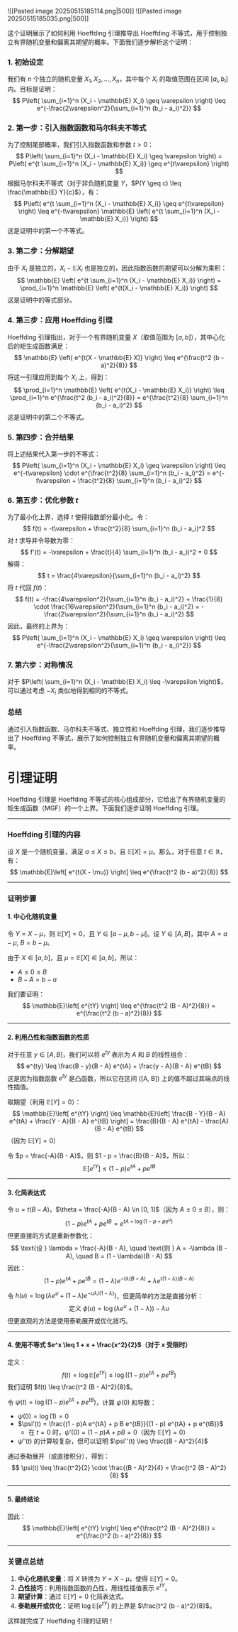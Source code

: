 

![[Pasted image 20250515185114.png|500]]
![[Pasted image 20250515185035.png|500]]

这个证明展示了如何利用 Hoeffding 引理推导出 Hoeffding 不等式，用于控制独立有界随机变量和偏离其期望的概率。下面我们逐步解析这个证明：

### 1. 初始设定
我们有 n 个独立的随机变量 $X_1, X_2, \ldots, X_n$，其中每个 $X_i$ 的取值范围在区间 $[a_i, b_i]$ 内。目标是证明：
$$ P\left( \sum_{i=1}^n (X_i - \mathbb{E} X_i) \geq \varepsilon \right) \leq e^{-\frac{2\varepsilon^2}{\sum_{i=1}^n (b_i - a_i)^2}} $$

### 2. 第一步：引入指数函数和马尔科夫不等式
为了控制尾部概率，我们引入指数函数和参数 $t > 0$：
$$ P\left( \sum_{i=1}^n (X_i - \mathbb{E} X_i) \geq \varepsilon \right) = P\left( e^{t \sum_{i=1}^n (X_i - \mathbb{E} X_i)} \geq e^{t\varepsilon} \right) $$
根据马尔科夫不等式（对于非负随机变量 $Y$，$P(Y \geq c) \leq \frac{\mathbb{E} Y}{c}$），有：
$$ P\left( e^{t \sum_{i=1}^n (X_i - \mathbb{E} X_i)} \geq e^{t\varepsilon} \right) \leq e^{-t\varepsilon} \mathbb{E} \left( e^{t \sum_{i=1}^n (X_i - \mathbb{E} X_i)} \right) $$
这是证明中的第一个不等式。

### 3. 第二步：分解期望
由于 $X_i$ 是独立的，$X_i - \mathbb{E} X_i$ 也是独立的，因此指数函数的期望可以分解为乘积：
$$ \mathbb{E} \left( e^{t \sum_{i=1}^n (X_i - \mathbb{E} X_i)} \right) = \prod_{i=1}^n \mathbb{E} \left( e^{t(X_i - \mathbb{E} X_i)} \right) $$
这是证明中的等式部分。

### 4. 第三步：应用 Hoeffding 引理
Hoeffding 引理指出，对于一个有界随机变量 $X$（取值范围为 $[a, b]$），其中心化后的矩生成函数满足：
$$ \mathbb{E} \left( e^{t(X - \mathbb{E} X)} \right) \leq e^{\frac{t^2 (b - a)^2}{8}} $$
将这一引理应用到每个 $X_i$ 上，得到：
$$ \prod_{i=1}^n \mathbb{E} \left( e^{t(X_i - \mathbb{E} X_i)} \right) \leq \prod_{i=1}^n e^{\frac{t^2 (b_i - a_i)^2}{8}} = e^{\frac{t^2}{8} \sum_{i=1}^n (b_i - a_i)^2} $$
这是证明中的第二个不等式。

### 5. 第四步：合并结果
将上述结果代入第一步的不等式：
$$ P\left( \sum_{i=1}^n (X_i - \mathbb{E} X_i) \geq \varepsilon \right) \leq e^{-t\varepsilon} \cdot e^{\frac{t^2}{8} \sum_{i=1}^n (b_i - a_i)^2} = e^{-t\varepsilon + \frac{t^2}{8} \sum_{i=1}^n (b_i - a_i)^2} $$

### 6. 第五步：优化参数 $t$
为了最小化上界，选择 $t$ 使得指数部分最小化。令：
$$ f(t) = -t\varepsilon + \frac{t^2}{8} \sum_{i=1}^n (b_i - a_i)^2 $$
对 $t$ 求导并令导数为零：
$$ f'(t) = -\varepsilon + \frac{t}{4} \sum_{i=1}^n (b_i - a_i)^2 = 0 $$
解得：
$$ t = \frac{4\varepsilon}{\sum_{i=1}^n (b_i - a_i)^2} $$
将 $t$ 代回 $f(t)$：
$$ f(t) = -\frac{4\varepsilon^2}{\sum_{i=1}^n (b_i - a_i)^2} + \frac{1}{8} \cdot \frac{16\varepsilon^2}{\sum_{i=1}^n (b_i - a_i)^2} = -\frac{2\varepsilon^2}{\sum_{i=1}^n (b_i - a_i)^2} $$
因此，最终的上界为：
$$ P\left( \sum_{i=1}^n (X_i - \mathbb{E} X_i) \geq \varepsilon \right) \leq e^{-\frac{2\varepsilon^2}{\sum_{i=1}^n (b_i - a_i)^2}} $$

### 7. 第六步：对称情况
对于 $P\left( \sum_{i=1}^n (X_i - \mathbb{E} X_i) \leq -\varepsilon \right)$，可以通过考虑 $-X_i$ 类似地得到相同的不等式。

### 总结
通过引入指数函数、马尔科夫不等式、独立性和 Hoeffding 引理，我们逐步推导出了 Hoeffding 不等式，展示了如何控制独立有界随机变量和偏离其期望的概率。




# 引理证明
Hoeffding 引理是 Hoeffding 不等式的核心组成部分，它给出了有界随机变量的矩生成函数（MGF）的一个上界。下面我们逐步证明 Hoeffding 引理。

---

### **Hoeffding 引理的内容**
设 $X$ 是一个随机变量，满足 $a \leq X \leq b$，且 $\mathbb{E}[X] = \mu$。那么，对于任意 $t \in \mathbb{R}$，有：
$$
\mathbb{E}\left[ e^{t(X - \mu)} \right] \leq e^{\frac{t^2 (b - a)^2}{8}}
$$

---

### **证明步骤**

#### **1. 中心化随机变量**
令 $Y = X - \mu$，则 $\mathbb{E}[Y] = 0$，且 $Y \in [a - \mu, b - \mu]$。设 $Y \in [A, B]$，其中 $A = a - \mu$, $B = b - \mu$。

由于 $X \in [a, b]$，且 $\mu = \mathbb{E}[X] \in [a, b]$，所以：
- $A \leq 0 \leq B$
- $B - A = b - a$

我们要证明：
$$
\mathbb{E}\left[ e^{tY} \right] \leq e^{\frac{t^2 (B - A)^2}{8}} = e^{\frac{t^2 (b - a)^2}{8}}
$$

---

#### **2. 利用凸性和指数函数的性质**
对于任意 $y \in [A, B]$，我们可以将 $e^{ty}$ 表示为 $A$ 和 $B$ 的线性组合：
$$
e^{ty} \leq \frac{B - y}{B - A} e^{tA} + \frac{y - A}{B - A} e^{tB}
$$
这是因为指数函数 $e^{ty}$ 是凸函数，所以它在区间 \([A, B]\) 上的值不超过其端点的线性插值。

取期望（利用 $\mathbb{E}[Y] = 0$）：
$$
\mathbb{E}\left[ e^{tY} \right] \leq \mathbb{E}\left[ \frac{B - Y}{B - A} e^{tA} + \frac{Y - A}{B - A} e^{tB} \right] = \frac{B}{B - A} e^{tA} - \frac{A}{B - A} e^{tB}
$$
（因为 $\mathbb{E}[Y] = 0$）

令 $p = \frac{-A}{B - A}$，则 $1 - p = \frac{B}{B - A}$，所以：
$$
\mathbb{E}\left[ e^{tY} \right] \leq (1 - p) e^{tA} + p e^{tB}
$$

---

#### **3. 化简表达式**
令 $u = t(B - A)$，$\theta = \frac{-A}{B - A} \in [0, 1]$（因为 $A \leq 0 \leq B$），则：
$$
(1 - p) e^{tA} + p e^{tB} = e^{tA + \log(1 - p + p e^{u})}
$$
但更直接的方式是重新参数化：
$$
\text{设 } \lambda = \frac{-A}{B - A}, \quad \text{则 } A = -\lambda (B - A), \quad B = (1 - \lambda)(B - A)
$$
因此：
$$
(1 - p) e^{tA} + p e^{tB} = (1 - \lambda) e^{-t \lambda (B - A)} + \lambda e^{t (1 - \lambda)(B - A)}
$$

令 $h(u) = \log \left( \lambda e^{u} + (1 - \lambda) e^{-u \lambda / (1 - \lambda)} \right)$，但更简单的方法是直接分析：
$$
\text{定义 } \phi(u) = \log \left( \lambda e^{u} + (1 - \lambda) \right) - \lambda u
$$
但更直观的方法是使用泰勒展开或优化技巧。

---

#### **4. 使用不等式 $e^x \leq 1 + x + \frac{x^2}{2}$（对于 $x$ 受限时）**
定义：
$$
f(t) = \log \mathbb{E}\left[ e^{tY} \right] \leq \log \left( (1 - p) e^{tA} + p e^{tB} \right)
$$
我们证明 $f(t) \leq \frac{t^2 (B - A)^2}{8}$。

令 $\psi(t) = \log \left( (1 - p) e^{tA} + p e^{tB} \right)$，计算 $\psi(0)$ 和导数：
- $\psi(0) = \log(1) = 0$
- $\psi'(t) = \frac{(1 - p)A e^{tA} + p B e^{tB}}{(1 - p) e^{tA} + p e^{tB}}$
  - 在 $t = 0$ 时，$\psi'(0) = (1 - p)A + p B = 0$（因为 $\mathbb{E}[Y] = 0$）
- $\psi''(t)$ 的计算较复杂，但可以证明 $\psi''(t) \leq \frac{(B - A)^2}{4}$

通过泰勒展开（或直接积分），得到：
$$
\psi(t) \leq \frac{t^2}{2} \cdot \frac{(B - A)^2}{4} = \frac{t^2 (B - A)^2}{8}
$$

---

#### **5. 最终结论**
因此：
$$
\mathbb{E}\left[ e^{tY} \right] \leq e^{\frac{t^2 (B - A)^2}{8}} = e^{\frac{t^2 (b - a)^2}{8}}
$$

---

### **关键点总结**
1. **中心化随机变量**：将 $X$ 转换为 $Y = X - \mu$，使得 $\mathbb{E}[Y] = 0$。
2. **凸性技巧**：利用指数函数的凸性，用线性插值表示 $e^{tY}$。
3. **期望计算**：通过 $\mathbb{E}[Y] = 0$ 化简表达式。
4. **泰勒展开或优化**：证明 $\log \mathbb{E}[e^{tY}]$ 的上界是 $\frac{t^2 (b - a)^2}{8}$。

这样就完成了 Hoeffding 引理的证明！
